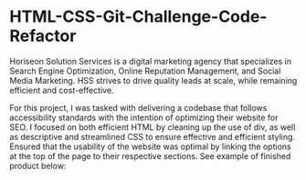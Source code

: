 # HTML-CSS-Git-Challenge-Code-Refactor
Horiseon Solution Services is a digital marketing agency that specializes in Search Engine Optimization, Online Reputation Management, and Social Media Marketing. HSS strives to drive quality leads at scale, while remaining efficient and cost-effective. 

For this project, I was tasked with delivering a codebase that follows accessibility standards with the intention of optimizing their website for SEO. I focused on both efficient HTML by cleaning up the use of div, as well as descriptive and streamlined CSS to ensure effective and efficient styling. Ensured that the usability of the website was optimal by linking the options at the top of the page to their respective sections. See example of finished product below:


